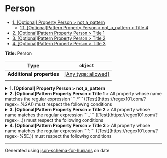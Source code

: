 # Person

- [1. [Optional] Property Person > not_a_pattern](#not_a_pattern)
  - [1.1. [Optional]Pattern Property Person > not_a_pattern > Title 4](#not_a_pattern_pattern1)
- [2. [Optional]Pattern Property Person > Title 1](#pattern1)
- [3. [Optional]Pattern Property Person > Title 2](#pattern2)
- [4. [Optional]Pattern Property Person > Title 3](#pattern3)

**Title:** Person

| Type                      | `object`                                                                  |
| ------------------------- | ------------------------------------------------------------------------- |
| **Additional properties** | [[Any type: allowed]](# "Additional Properties of any type are allowed.") |
|                           |                                                                           |

<details>
<summary><strong> <a name="not_a_pattern"></a>1. [Optional] Property Person > not_a_pattern</strong>  

</summary>
<blockquote>

| Type                      | `object`                                                                  |
| ------------------------- | ------------------------------------------------------------------------- |
| **Additional properties** | [[Any type: allowed]](# "Additional Properties of any type are allowed.") |
|                           |                                                                           |

<details>
<summary><strong> <a name="not_a_pattern_pattern1"></a>1.1. [Optional]Pattern Property Person > not_a_pattern > Title 4</strong>  
> All property whose name matches the regular expression 
```.$``` ([Test](https://regex101.com/?regex=.%24))
must respect the following conditions

</summary>
<blockquote>

**Title:** Title 4

| Type                      | `object`                                                                  |
| ------------------------- | ------------------------------------------------------------------------- |
| **Additional properties** | [[Any type: allowed]](# "Additional Properties of any type are allowed.") |
|                           |                                                                           |

**Description:** Description 4

</blockquote>
</details>

</blockquote>
</details>

<details>
<summary><strong> <a name="pattern1"></a>2. [Optional]Pattern Property Person > Title 1</strong>  
> All property whose name matches the regular expression 
```.*``` ([Test](https://regex101.com/?regex=.%2A))
must respect the following conditions

</summary>
<blockquote>

**Title:** Title 1

| Type                      | `object`                                                                  |
| ------------------------- | ------------------------------------------------------------------------- |
| **Additional properties** | [[Any type: allowed]](# "Additional Properties of any type are allowed.") |
|                           |                                                                           |

**Description:** Description 1

</blockquote>
</details>

<details>
<summary><strong> <a name="pattern2"></a>3. [Optional]Pattern Property Person > Title 2</strong>  
> All property whose name matches the regular expression 
```..``` ([Test](https://regex101.com/?regex=..))
must respect the following conditions

</summary>
<blockquote>

**Title:** Title 2

| Type                      | `object`                                                                  |
| ------------------------- | ------------------------------------------------------------------------- |
| **Additional properties** | [[Any type: allowed]](# "Additional Properties of any type are allowed.") |
|                           |                                                                           |

**Description:** Description 2

</blockquote>
</details>

<details>
<summary><strong> <a name="pattern3"></a>4. [Optional]Pattern Property Person > Title 3</strong>  
> All property whose name matches the regular expression 
```^.``` ([Test](https://regex101.com/?regex=%5E.))
must respect the following conditions

</summary>
<blockquote>

**Title:** Title 3

| Type                      | `object`                                                                  |
| ------------------------- | ------------------------------------------------------------------------- |
| **Additional properties** | [[Any type: allowed]](# "Additional Properties of any type are allowed.") |
|                           |                                                                           |

**Description:** Description 3

</blockquote>
</details>

----------------------------------------------------------------------------------------------------------------------------
Generated using [json-schema-for-humans](https://github.com/coveooss/json-schema-for-humans) on date